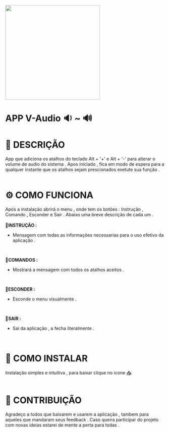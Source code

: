 <img src='img/icone_prin.png' width= 300>

# APP V-Audio :sound: ~ :loud_sound:

# :memo: DESCRIÇÃO 
  App que adiciona os atalhos do teclado Alt + '+' e Alt + '-' para alterar o volume de audio do sistema .
  Apos iniciado , fica em modo de espera para a qualquer instante que os atalhos sejam prescionados exetute sua função .
  <br><br>
  
# :gear: COMO FUNCIONA 
  Após a instalação abrirá o menu , onde tem os botões : Instrução , Comando , Esconder e Sair . Abaixo uma breve descrição de cada um .
  <br><br>
  :wrench:**INSTRUÇÃO :**
  + Mensagem com todas as informações necessarias para o uso efetivo da aplicação .
  <br>
  
  :wrench:**COMANDOS :** 
  + Mostrará a mensagem com todos os atalhos aceitos .
  <br>
  
  :wrench:**ESCONDER :**
  + Esconde o menu visualmente .
<br>

:wrench:**SAIR :**
+ Sai da aplicação , a fecha literalmente .
<br>
  
# :minidisc: COMO INSTALAR 
  Instalação simples e intuitiva , para baixar clique no icone [:inbox_tray:](https://github.com/DougVikt/APP_V-AUDIO/raw/main/V-Audio.exe).
<br><br>

# :handshake: CONTRIBUIÇÃO 
Agradeço a todos que baixarem e usarem a aplicação , tambem para aqueles que mandaram seus feedback . Caso queira participar do projeto com novas ideias estarei de mente a perta para todas .
